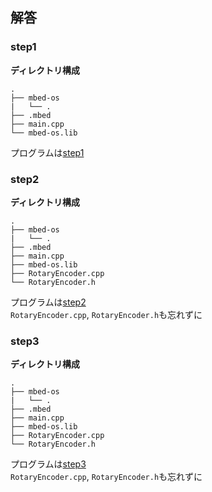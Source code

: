 ## 解答

### step1
**ディレクトリ構成**
```
.
├── mbed-os
|   └── .
├── .mbed
├── main.cpp
└── mbed-os.lib
```
プログラムは[step1](https://github.com/wassy310/NITOC_Robocon/tree/master/practice_capsule)

### step2
**ディレクトリ構成**
```
.
├── mbed-os
|   └── .
├── .mbed
├── main.cpp
├── mbed-os.lib
├── RotaryEncoder.cpp
└── RotaryEncoder.h
```
プログラムは[step2](https://github.com/wassy310/NITOC_Robocon/tree/master/practice_capsule)  
`RotaryEncoder.cpp`, `RotaryEncoder.h`も忘れずに

### step3
**ディレクトリ構成**
```
.
├── mbed-os
|   └── .
├── .mbed
├── main.cpp
├── mbed-os.lib
├── RotaryEncoder.cpp
└── RotaryEncoder.h
```
プログラムは[step3](https://github.com/wassy310/NITOC_Robocon/tree/master/practice_capsule)  
`RotaryEncoder.cpp`, `RotaryEncoder.h`も忘れずに
